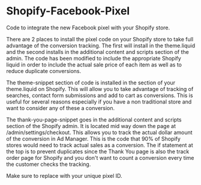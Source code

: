 # Shopify-Facebook-Pixel
Code to integrate the new Facebook pixel with your Shopify store. 

There are 2 places to install the pixel code on your Shopify store to take full advantage of the conversion tracking. The first will install in the theme.liquid and the second installs in the additional content and scripts section of the admin. The code has been modified to include the appropriate Shopify liquid in order to include the actual sale price of each item as well as to reduce duplicate conversions. 

The theme-snippet section of code is installed in the <head> section of your theme.liquid on Shopify. This will allow you to take advantage of tracking of searches, contact form submissions and add to cart as conversions. This is useful for several reasons especially if you have a non traditional store and want to consider any of these a conversion.

The thank-you-page-snippet goes in the additional content and scripts section of the Shopify admin. It is located mid way down the page at <your-store-address>/admin/settings/checkout. This allows you to track the actual dollar amount of the conversion in Ad Manager. This is the code that 90% of Shopify stores would need to track actual sales as a conversion. The if statement at the top is to prevent duplicates since the Thank You page is also the track order page for Shopify and you don't want to count a conversion every time the customer checks the tracking. 

Make sure to replace <YOUR PIXEL ID> with your unique pixel ID. 
